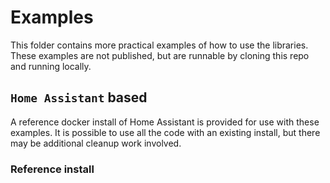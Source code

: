 # Examples

This folder contains more practical examples of how to use the libraries.
These examples are not published, but are runnable by cloning this repo and running locally.

## `Home Assistant` based

A reference docker install of Home Assistant is provided for use with these examples.
It is possible to use all the code with an existing install, but there may be additional cleanup work involved.

### Reference install
